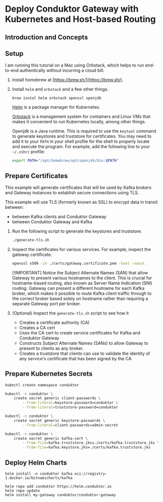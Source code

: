 # Deploy Conduktor Gateway with Kubernetes and Host-based Routing

## Introduction and Concepts

## Setup

I am running this tutorial on a Mac using Orbstack, which helps to run end-to-end authentically without incurring a cloud bill.

1. Install homebrew at [https://brew.sh/](https://brew.sh/).
1. Install `helm` and `orbstack` and a few other things.
    ```
    brew instal helm orbstack openssl openjdk
    ```
    [Helm](https://helm.sh/) is a package manager for Kubernetes.

    [Orbstack](https://orbstack.dev/) is a management system for containers and Linux VMs that makes it convenient to run Kubernetes locally, among other things.

    Openjdk is a Java runtime. This is required to use the `keytool` command to generate keystores and truststore for certificates. You may need to add it to your `PATH` in your shell profile for the shell to properly locate and execute the program. For example, add the following line to your `~/.zshrc` profile:
    ```bash
    export PATH="/opt/homebrew/opt/openjdk/bin:$PATH"
    ```

## Prepare Certificates

This example will generate certificates that will be used by Kafka brokers and Gateway instances to establish secure connections using TLS.

This example will use TLS (formerly known as SSL) to encrypt data in transit between:
- between Kafka clients and Conduktor Gateway
- between Conduktor Gateway and Kafka

1. Run the following script to generate the keystores and truststore.

    ```bash
    ./generate-tls.sh
    ```

1. Inspect the certificates for various services. For example, inspect the gateway certificate.
    ```bash
    openssl x509 -in ./certs/gateway.certificate.pem -text -noout
    ```
    [!IMPORTANT] Notice the Subject Alternate Names (SAN) that allow Gateway to present various hostnames to the client. This is crucial for hostname-based routing, also known as Server Name Indication (SNI) routing. Gateway can present a different hostname for each Kafka broker, which makes it possible to route Kafka client traffic through to the correct broker based solely on hostname rather than requiring a separate Gateway port per broker.


1. (Optional) Inspect the `generate-tls.sh` script to see how it
    - Creates a certificate authority (CA)
    - Creates a CA cert
    - Uses the CA cert to create service certificates for Kafka and Conduktor Gateway
    - Constructs Subject Alternate Names (SANs) to allow Gateway to present to clients as any broker.
    - Creates a truststore that clients can use to validate the identity of any service's certificate that has been signed by the CA



## Prepare Kubernetes Secrets


```bash
kubectl create namespace conduktor

kubectl -n conduktor \
    create secret generic client-passwords \
        --from-literal=keystore-password=conduktor \
        --from-literal=truststore-password=conduktor

kubectl -n conduktor \
    create secret generic keystore-passwords \
        --from-literal=client-passwords=admin-secret

kubectl -n conduktor \
    create secret generic kafka-cert \
        --from-file=kafka.truststore.jks=./certs/kafka.truststore.jks \
        --from-file=kafka.keystore.jks=./certs/kafka.truststore.jks
```

## Deploy Helm Charts

```
helm install -n conduktor kafka oci://registry-1.docker.io/bitnamicharts/kafka
```


```
helm repo add conduktor https://helm.conduktor.io
helm repo update
helm install my-gateway conduktor/conduktor-gateway
```